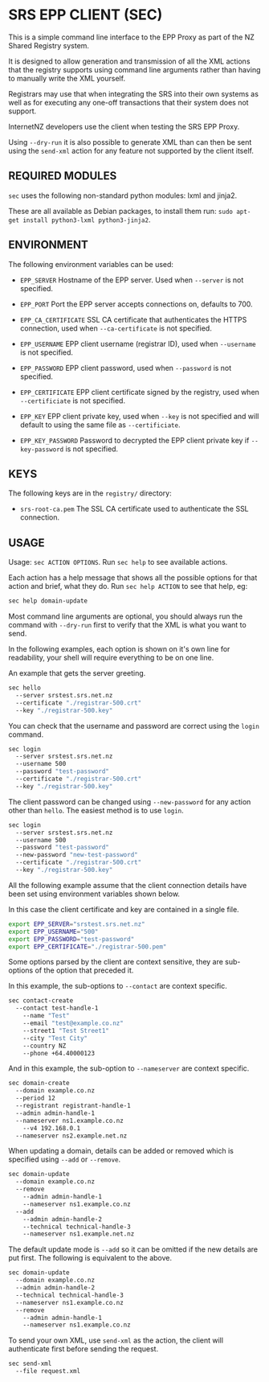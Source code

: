 SRS EPP CLIENT (SEC)
====================

This is a simple command line interface to the EPP Proxy as part of the
NZ Shared Registry system.

It is designed to allow generation and transmission of all the XML actions
that the registry supports using command line arguments rather than having
to manually write the XML yourself.

Registrars may use that when integrating the SRS into their own systems
as well as for executing any one-off transactions that their system does
not support.

InternetNZ developers use the client when testing the SRS EPP Proxy.

Using `--dry-run` it is also possible to generate XML than can then be
sent using the `send-xml` action for any feature not supported by the
client itself.

REQUIRED MODULES
----------------

`sec` uses the following non-standard python modules: lxml and jinja2.

These are all available as Debian packages, to install them run:
`sudo apt-get install python3-lxml python3-jinja2`.

ENVIRONMENT
-----------

The following environment variables can be used:

* `EPP_SERVER` Hostname of the EPP server. Used when `--server` is not
   specified.

* `EPP_PORT` Port the EPP server accepts connections on, defaults to 700.

* `EPP_CA_CERTIFICATE` SSL CA certificate that authenticates the HTTPS
   connection, used when `--ca-certificate` is not specified.

* `EPP_USERNAME` EPP client username (registrar ID), used when `--username`
   is not specified.

* `EPP_PASSWORD` EPP client password, used when `--password` is not specified.

* `EPP_CERTIFICATE` EPP client certificate signed by the registry, used
   when `--certificiate` is not specified.

* `EPP_KEY` EPP client private key, used when `--key` is not specified and
   will default to using the same file as `--certificiate`.

* `EPP_KEY_PASSWORD` Password to decrypted the EPP client private key
   if `--key-password` is not specified.

KEYS
----

The following keys are in the `registry/` directory:

* `srs-root-ca.pem` The SSL CA certificate used to authenticate the SSL
  connection.

USAGE
-----

Usage: `sec ACTION OPTIONS`. Run `sec help` to see available
actions.

Each action has a help message that shows all the possible options for that
action and brief, what they do. Run `sec help ACTION` to see that help, eg:

```sh
sec help domain-update
```

Most command line arguments are optional, you should always run the command
with `--dry-run` first to verify that the XML is what you want to send.

In the following examples, each option is shown on it's own line for readability,
your shell will require everything to be on one line.

An example that gets the server greeting.

```sh
sec hello
  --server srstest.srs.net.nz
  --certificate "./registrar-500.crt"
  --key "./registrar-500.key"
```

You can check that the username and password are correct using the `login`
command.

```sh
sec login
  --server srstest.srs.net.nz
  --username 500
  --password "test-password"
  --certificate "./registrar-500.crt"
  --key "./registrar-500.key"
```

The client password can be changed using `--new-password` for any action other
than `hello`. The easiest method is to use `login`.

```sh
sec login
  --server srstest.srs.net.nz
  --username 500
  --password "test-password"
  --new-password "new-test-password"
  --certificate "./registrar-500.crt"
  --key "./registrar-500.key"
```

All the following example assume that the client connection details have been
set using environment variables shown below.

In this case the client certificate and key are contained in a single file.

```sh
export EPP_SERVER="srstest.srs.net.nz"
export EPP_USERNAME="500"
export EPP_PASSWORD="test-password"
export EPP_CERTIFICATE="./registrar-500.pem"
```

Some options parsed by the client are context sensitive, they are sub-options
of the option that preceded it.

In this example, the sub-options to `--contact` are context specific.

```sh
sec contact-create
  --contact test-handle-1
    --name "Test"
    --email "test@example.co.nz"
    --street1 "Test Street1"
    --city "Test City"
    --country NZ
    --phone +64.40000123
```

And in this example, the sub-option to `--nameserver` are context specific.

```sh
sec domain-create
  --domain example.co.nz
  --period 12
  --registrant registrant-handle-1
  --admin admin-handle-1
  --nameserver ns1.example.co.nz
    --v4 192.168.0.1
  --nameserver ns2.example.net.nz
```

When updating a domain, details can be added or removed which is specified using
`--add` or `--remove`.

```sh
sec domain-update
  --domain example.co.nz
  --remove
    --admin admin-handle-1
    --nameserver ns1.example.co.nz
  --add
    --admin admin-handle-2
    --technical technical-handle-3
    --nameserver ns1.example.net.nz
```

The default update mode is `--add` so it can be omitted if the new details are
put first. The following is equivalent to the above.

```sh
sec domain-update
  --domain example.co.nz
  --admin admin-handle-2
  --technical technical-handle-3
  --nameserver ns1.example.co.nz
  --remove
    --admin admin-handle-1
    --nameserver ns1.example.co.nz
```

To send your own XML, use `send-xml` as the action, the client will authenticate
first before sending the request.

```sh
sec send-xml
  --file request.xml
```
